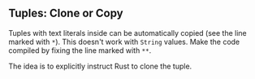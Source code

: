 ﻿## Tuples: Clone or Copy

Tuples with text literals inside can be automatically copied (see the line marked with `*`). This doesn't work with `String` values. Make the code compiled by fixing the line marked with `**`.

<div class="hint">
The idea is to explicitly instruct Rust to clone the tuple.
</div>